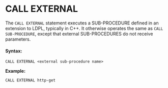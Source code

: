 # CALL EXTERNAL

The `CALL EXTERNAL` statement executes a SUB-PROCEDURE defined in an extension to LDPL, typically in C++. It otherwise operates the same as `CALL SUB-PROCEDURE`, except that external SUB-PROCEDURES do not receive parameters.

#### Syntax:

```text
CALL EXTERNAL <external sub-procedure name>
```

**Example:**

```text
CALL EXTERNAL http-get
```




